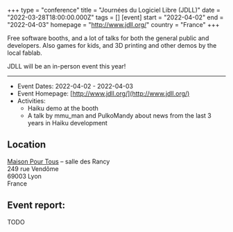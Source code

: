 +++
type = "conference"
title = "Journées du Logiciel Libre (JDLL)"
date = "2022-03-28T18:00:00.000Z"
tags = []
[event]
start = "2022-04-02"
end = "2022-04-03"
homepage = "http://www.jdll.org/"
country = "France"
+++

Free software booths, and a lot of talks for both the general public and developers. Also games for kids, and 3D printing and other demos by the local fablab.

JDLL will be an in-person event this year!

---

* Event Dates: 2022-04-02 - 2022-04-03
* Event Homepage: [http://www.jdll.org/](http://www.jdll.org/)
* Activities:
  * Haiku demo at the booth
  * A talk by mmu_man and PulkoMandy about news from the last 3 years in Haiku development


## Location

[Maison Pour Tous](http://www.jdll.org/pratique/lieu-et-acces/) – salle des Rancy<br/>
249 rue Vendôme<br/>
69003 Lyon<br/>
France

## Event report:

TODO
